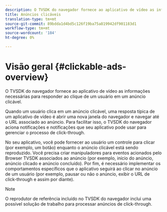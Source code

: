 ```yaml
---
description: O TVSDK do navegador fornece ao aplicativo de vídeo as informações necessárias para responder ao clique de um usuário em um anúncio clicável.
title: Anúncios clicáveis
translation-type: tm+mt
source-git-commit: 89bdda1d4bd5c126f19ba75a819942df901183d1
workflow-type: tm+mt
source-wordcount: '184'
ht-degree: 0%

---
```



# Visão geral {#clickable-ads-overview}

O TVSDK do navegador fornece ao aplicativo de vídeo as informações necessárias para responder ao clique de um usuário em um anúncio clicável.

Quando um usuário clica em um anúncio clicável, uma resposta típica de um aplicativo de vídeo é abrir uma nova janela do navegador e navegar até o URL associado ao anúncio. Para facilitar isso, o TVSDK do navegador aciona notificações e notificações que seu aplicativo pode usar para gerenciar o processo de click-through.

No seu aplicativo, você pode fornecer ao usuário um controle para clicar (por exemplo, um botão) enquanto o anúncio clicável está sendo reproduzido. Você precisa criar manipuladores para eventos acionados pelo Browser TVSDK associados ao anúncio (por exemplo, início do anúncio, anúncio clicado e anúncio concluído). Por fim, é necessário implementar os comportamentos específicos que o aplicativo seguirá ao clicar no anúncio de um usuário (por exemplo, pausar ou não o anúncio, exibir o URL de click-through e assim por diante).

>[!NOTE]
>
>O reprodutor de referência incluído no TVSDK do navegador inclui uma possível solução de trabalho para processar anúncios de click-through.